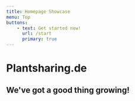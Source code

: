 ```yaml
---
title: Homepage Showcase
menu: Top
buttons:
    - text: Get started now!
      url: /start
      primary: true
---
```


# Plantsharing.de
## We've got a good thing growing!
